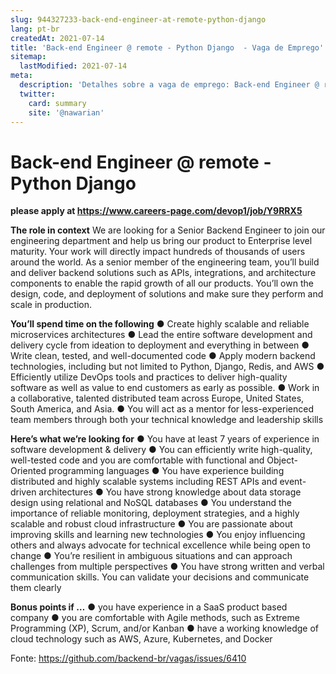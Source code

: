 ```yaml
---
slug: 944327233-back-end-engineer-at-remote-python-django
lang: pt-br
createdAt: 2021-07-14
title: 'Back-end Engineer @ remote - Python Django  - Vaga de Emprego'
sitemap:
  lastModified: 2021-07-14
meta:
  description: 'Detalhes sobre a vaga de emprego: Back-end Engineer @ remote - Python Django '
  twitter:
    card: summary
    site: '@nawarian'
---
```


# Back-end Engineer @ remote - Python Django 

**please apply at https://www.careers-page.com/devop1/job/Y9RRX5**

**The role in context**
We are looking for a Senior Backend Engineer to join our engineering department and help us bring our product to Enterprise level maturity. Your work will directly impact hundreds of thousands of users around the world.
As a senior member of the engineering team, you’ll build and deliver backend solutions such as APIs, integrations, and architecture components to enable the rapid growth of all our products.
You’ll own the design, code, and deployment of solutions and make sure they perform and scale in production. 

**You’ll spend time on the following**
● Create highly scalable and reliable microservices architectures
● Lead the entire software development and delivery cycle from ideation to deployment and everything in between
● Write clean, tested, and well-documented code
● Apply modern backend technologies, including but not limited to Python, Django, Redis, and AWS
● Efficiently utilize DevOps tools and practices to deliver high-quality software as well as value to end customers as early as possible.
● Work in a collaborative, talented distributed team across Europe, United States, South America, and Asia.
● You will act as a mentor for less-experienced team members through both your technical knowledge and leadership skills

**Here’s what we’re looking for**
● You have at least 7 years of experience in software development & delivery
● You can efficiently write high-quality, well-tested code and you are comfortable with functional and Object-Oriented programming languages
● You have experience building distributed and highly scalable systems including REST APIs and event-driven architectures
● You have strong knowledge about data storage design using relational and NoSQL databases
● You understand the importance of reliable monitoring, deployment strategies, and a highly scalable and robust cloud infrastructure
● You are passionate about improving skills and learning new technologies
● You enjoy influencing others and always advocate for technical excellence while being open to change 
● You’re resilient in ambiguous situations and can approach challenges from multiple perspectives
● You have strong written and verbal communication skills. You can validate your decisions and communicate them clearly

**Bonus points if …**
● you have experience in a SaaS product based company
● you are comfortable with Agile methods, such as Extreme Programming (XP), Scrum, and/or Kanban
● have a working knowledge of cloud technology such as AWS, Azure, Kubernetes, and Docker

Fonte: https://github.com/backend-br/vagas/issues/6410